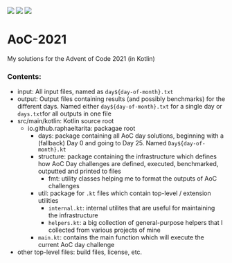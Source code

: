 ![](https://img.shields.io/badge/day%20📅-16-yellow)
![](https://img.shields.io/badge/stars%20⭐-32-blue)
![](https://img.shields.io/badge/days%20completed-16-green)

# AoC-2021

My solutions for the Advent of Code 2021 (in Kotlin)

### Contents:

- input: All input files, named as `day${day-of-month}.txt`
- output: Output files containing results (and possibly benchmarks) for the different days. Named
  either `day${day-of-month}.txt` for a single day or `days.txt`for all outputs in one file
- src/main/kotlin: Kotlin source root
    - io.github.raphaeltarita: packagae root
        - days: package containing all AoC day solutions, beginning with a (fallback) Day 0 and going to Day 25.
          Named `Day${day-of-month}.kt`
        - structure: package containing the infrastructure which defines how AoC Day challenges are defined, executed,
          benchmarked, outputted and printed to files
            - fmt: utility classes helping me to format the outputs of AoC challenges
        - util: package for `.kt` files which contain top-level / extension utilities
            - `internal.kt`: internal utilites that are useful for maintaining the infrastructure
            - `helpers.kt`: a big collection of general-purpose helpers that I collected from various projects of mine
        - `main.kt`: contains the main function which will execute the current AoC day challenge
- other top-level files: build files, license, etc.
